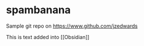 # spambanana
Sample git repo on https://www.github.com/jzedwards 

This is text added into [[Obsidian]]
